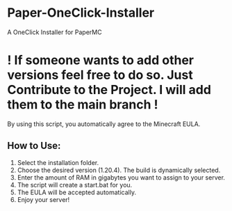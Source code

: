 # Paper-OneClick-Installer
A OneClick Installer for PaperMC

# ! If someone wants to add other versions feel free to do so. Just Contribute to the Project. I will add them to the main branch !

By using this script, you automatically agree to the Minecraft EULA.

## How to Use:

1. Select the installation folder.
2. Choose the desired version (1.20.4). The build is dynamically selected.
3. Enter the amount of RAM in gigabytes you want to assign to your server.
4. The script will create a start.bat for you.
5. The EULA will be accepted automatically.
6. Enjoy your server!
